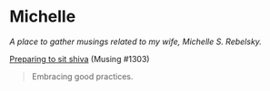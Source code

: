 Michelle
========

_A place to gather musings related to my wife, Michelle S. Rebelsky._

[Preparing to sit shiva](sitting-shiva-2024-09-09) (Musing #1303)

> Embracing good practices.


